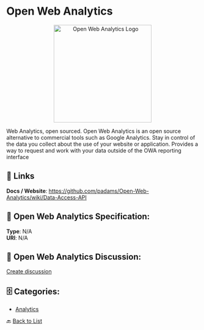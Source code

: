 # Open Web Analytics
<p align="center">
    <img width="256" src="https://raw.githubusercontent.com/apis-list/apis-list/main/apis/open-web-analytics/logo_256x256.png" alt="Open Web Analytics Logo"/>
</p>

Web Analytics, open sourced. Open Web Analytics is an open source alternative to commercial tools such as Google Analytics.  Stay in control of the data you collect about the use of your website or application. Provides a way to request and work with your data outside of the OWA reporting interface

##  🔗 Links
**Docs / Website**: https://github.com/padams/Open-Web-Analytics/wiki/Data-Access-API

## 🧬 Open Web Analytics Specification:
**Type**: N/A  
**URI**: N/A

## 💬 Open Web Analytics Discussion:
[Create discussion](https://github.com/apis-list/apis-list/discussions/new)

## 🗄️ Categories:
- [Analytics](https://github.com/apis-list/apis-list#analytics-)




🔙 [Back to List](https://github.com/apis-list/apis-list)
